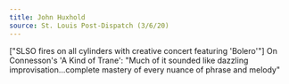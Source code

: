 ```yaml
---
title: John Huxhold
source: St. Louis Post-Dispatch (3/6/20)
---
```

["SLSO fires on all cylinders with creative concert featuring 'Bolero'"]
On Connesson's 'A Kind of Trane': "Much of it sounded like dazzling improvisation...complete mastery of every nuance of phrase and melody"